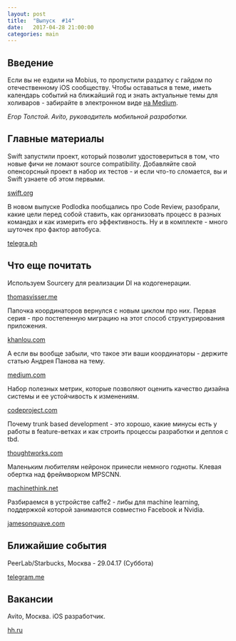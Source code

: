 ```yaml
---
layout: post
title:  "Выпуск  #14"
date:   2017-04-28 21:00:00
categories: main
---
```


## Введение

Если вы не ездили на Mobius, то пропустили раздатку с гайдом по отечественному iOS сообществу. Чтобы оставаться в теме, иметь календарь событий на ближайший год и знать актуальные темы для холиваров - забирайте в электронном виде [на Medium](https://medium.com/@etolstoy/%D0%B3%D0%B0%D0%B9%D0%B4-%D0%BF%D0%BE-ios-%D1%81%D0%BE%D0%BE%D0%B1%D1%89%D0%B5%D1%81%D1%82%D0%B2%D1%83-43aff0a376e4).

*Егор Толстой. Avito, руководитель мобильной разработки.*

## Главные материалы

Swift запустили проект, который позволит удостовериться в том, что новые фичи не ломают source compatibility. Добавляйте свой опенсорсный проект в набор их тестов - и если что-то сломается, вы и Swift узнаете об этом первыми.

[swift.org](https://swift.org/blog/swift-source-compatibility-test-suite/)

В новом выпуске Podlodka пообщались про Code Review, разобрали, какие цели перед собой ставить, как организовать процесс в разных командах и как измерить его эффективность. Ну и в комплекте - много шуточек про фактор автобуса.

[telegra.ph](http://telegra.ph/Podlodka-8---Code-Review-04-24)

## Что еще почитать

Используем Sourcery для реализации DI на кодогенерации.

[thomasvisser.me](http://www.thomasvisser.me/2017/04/17/dependency-injection-codegen/)

Папочка координаторов вернулся с новым циклом про них. Первая серия - про постепенную миграцию на этот способ структурирования приложения.

[khanlou.com](http://khanlou.com/2017/04/migrating-to-coordinators/)

А если вы вообще забыли, что такое эти ваши координаторы - держите статью Андрея Панова на тему.

[medium.com](https://medium.com/blacklane-engineering/coordinators-essential-tutorial-part-i-376c836e9ba7)

Набор полезных метрик, которые позволяют оценить качество дизайна системы и ее устойчивость к изменениям.

[codeproject.com](https://www.codeproject.com/Articles/1007524/Object-oriented-metrics-by-Robert-Martin)

Почему trunk based development - это хорошо, какие минусы есть у работы в feature-ветках и как строить процессы разработки и деплоя с tbd.

[thoughtworks.com](https://www.thoughtworks.com/insights/blog/enabling-trunk-based-development-deployment-pipelines)

Маленьким любителям нейронок принесли немного годноты. Клевая обертка над фреймворком MPSCNN.

[machinethink.net](http://machinethink.net/blog/forge-neural-network-toolkit-for-metal/)

Разбираемся в устройстве caffe2 - либы для machine learning, поддержкой которой занимаются совместно Facebook и Nvidia.

[jamesonquave.com](http://jamesonquave.com/blog/caffe2-on-ios-deep-learning-tutorial/)

## Ближайшие события

PeerLab/Starbucks, Москва - 29.04.17 (Суббота)

[telegram.me](https://telegram.me/peerlabmoscow)

## Вакансии

Avito, Москва. iOS разработчик.

[hh.ru](https://hh.ru/vacancy/15112449)
